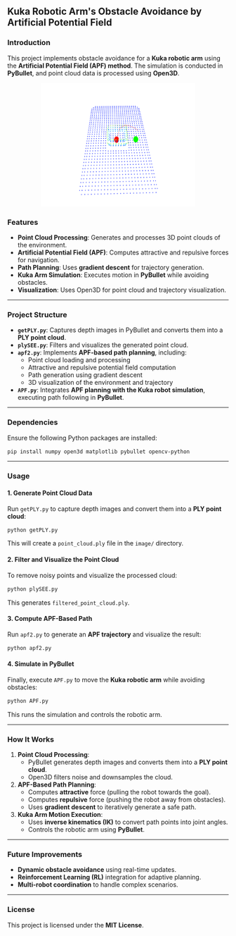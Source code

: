 ## Kuka Robotic Arm's Obstacle Avoidance by Artificial Potential Field

### Introduction
This project implements obstacle avoidance for a **Kuka robotic arm** using the **Artificial Potential Field (APF) method**. The simulation is conducted in **PyBullet**, and point cloud data is processed using **Open3D**.
<div align="center">
    <img src="image/image.png" alt="FrontCover" width="350px" height="280px">
</div>

### Features
- **Point Cloud Processing**: Generates and processes 3D point clouds of the environment.
- **Artificial Potential Field (APF)**: Computes attractive and repulsive forces for navigation.
- **Path Planning**: Uses **gradient descent** for trajectory generation.
- **Kuka Arm Simulation**: Executes motion in **PyBullet** while avoiding obstacles.
- **Visualization**: Uses Open3D for point cloud and trajectory visualization.

---
### Project Structure
- **`getPLY.py`**: Captures depth images in PyBullet and converts them into a **PLY point cloud**.
- **`plySEE.py`**: Filters and visualizes the generated point cloud.
- **`apf2.py`**: Implements **APF-based path planning**, including:
  - Point cloud loading and processing
  - Attractive and repulsive potential field computation
  - Path generation using gradient descent
  - 3D visualization of the environment and trajectory
- **`APF.py`**: Integrates **APF planning with the Kuka robot simulation**, executing path following in **PyBullet**.

---
### Dependencies
Ensure the following Python packages are installed:
```bash
pip install numpy open3d matplotlib pybullet opencv-python
```

---
### Usage
#### 1. Generate Point Cloud Data
Run `getPLY.py` to capture depth images and convert them into a **PLY point cloud**:
```bash
python getPLY.py
```
This will create a `point_cloud.ply` file in the `image/` directory.

#### 2. Filter and Visualize the Point Cloud
To remove noisy points and visualize the processed cloud:
```bash
python plySEE.py
```
This generates `filtered_point_cloud.ply`.

#### 3. Compute APF-Based Path
Run `apf2.py` to generate an **APF trajectory** and visualize the result:
```bash
python apf2.py
```

#### 4. Simulate in PyBullet
Finally, execute `APF.py` to move the **Kuka robotic arm** while avoiding obstacles:
```bash
python APF.py
```
This runs the simulation and controls the robotic arm.

---
### How It Works
1. **Point Cloud Processing**:
   - PyBullet generates depth images and converts them into a **PLY point cloud**.
   - Open3D filters noise and downsamples the cloud.
2. **APF-Based Path Planning**:
   - Computes **attractive** force (pulling the robot towards the goal).
   - Computes **repulsive** force (pushing the robot away from obstacles).
   - Uses **gradient descent** to iteratively generate a safe path.
3. **Kuka Arm Motion Execution**:
   - Uses **inverse kinematics (IK)** to convert path points into joint angles.
   - Controls the robotic arm using **PyBullet**.

---
### Future Improvements
- **Dynamic obstacle avoidance** using real-time updates.
- **Reinforcement Learning (RL)** integration for adaptive planning.
- **Multi-robot coordination** to handle complex scenarios.

---
### License
This project is licensed under the **MIT License**.

